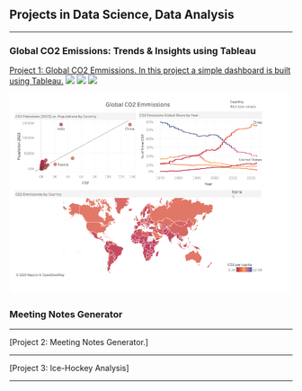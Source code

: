 ## Projects in Data Science, Data Analysis 

---

### Global CO2 Emissions: Trends & Insights using Tableau

[Project 1: Global CO2 Emmissions. In this project a simple dashboard is built using Tableau.](/sample_page.md)
[![](https://img.shields.io/badge/Python-white?logo=Python)](#)
[![](https://img.shields.io/badge/GoogleColab-white?logo=GoogleColab)](#)
[![](https://img.shields.io/badge/Tableau-white?logo=Tableau)](#)

<img src="images/co2_last.png?raw=true"/>

### Meeting Notes Generator
---
[Project 2: Meeting Notes Generator.]

---
[Project 3: Ice-Hockey Analysis]


---


